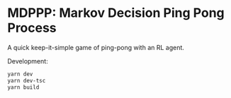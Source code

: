 # MDPPP: Markov Decision Ping Pong Process

A quick keep-it-simple game of ping-pong with an RL agent.

Development:

```bash
yarn dev
yarn dev-tsc
yarn build
```
